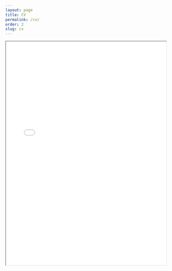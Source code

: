 ```yaml
---
layout: page
title: CV
permalink: /cv/
order: 2
slug: cv
---
```


<iframe src="/images/Jimmie Gmaz - CV.pdf" width="100%" height="700px"></iframe>
